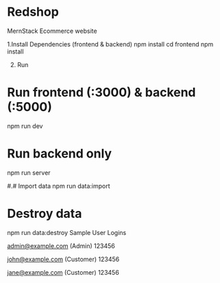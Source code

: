 # Redshop
MernStack Ecommerce website


1.Install Dependencies (frontend & backend)
npm install
cd frontend
npm install

2. Run
# Run frontend (:3000) & backend (:5000)
npm run dev

# Run backend only
npm run server


#.# Import data
npm run data:import

# Destroy data
npm run data:destroy
Sample User Logins

admin@example.com (Admin)
123456

john@example.com (Customer)
123456

jane@example.com (Customer)
123456

